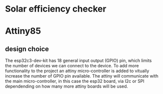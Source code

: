 # Solar efficiency checker


# Attiny85
## design choice 
The esp32c3-dev-kit has 18 general input output (GPIO) pin, which limits the number of devices we can connect to the device. To add more functionality to the project an attiny micro-controller is added to vitually increase the number of GPIO pin available. The attiny will communicate with the main micro-controller, in this case the esp32 board, via I2c or SPI dependending on how many more attiny boards will be used.
